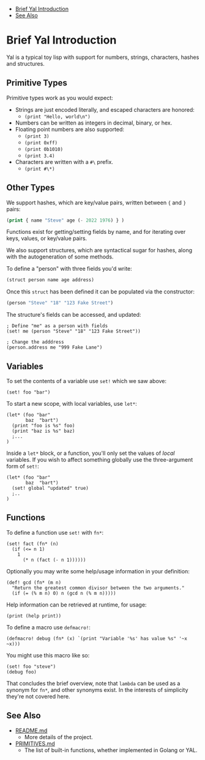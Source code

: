 
* [Brief Yal Introduction](#brief-yal-introduction)
* [See Also](#see-also)


# Brief Yal Introduction

Yal is a typical toy lisp with support for numbers, strings, characters, hashes and structures.


## Primitive Types

Primitive types work as you would expect:

* Strings are just encoded literally, and escaped characters are honored:
  * `(print "Hello, world\n")`
* Numbers can be written as integers in decimal, binary, or hex.
* Floating point numbers are also supported:
  * `(print 3)`
  * `(print 0xff)`
  * `(print 0b1010)`
  * `(print 3.4)`
* Characters are written with a `#\` prefix.
  * `(print #\*)`


## Other Types

We support hashes, which are key/value pairs, written between `{` and `}` pairs:

```lisp
(print { name "Steve" age (- 2022 1976) } )
```

Functions exist for getting/setting fields by name, and for iterating over keys, values, or key/value pairs.

We also support structures, which are syntactical sugar for hashes, along with the autogeneration of some methods.

To define a "person" with three fields you'd write:

```lisp
(struct person name age address)
```

Once this `struct` has been defined it can be populated via the constructor:

```lisp
(person "Steve" "18" "123 Fake Street")
```

The structure's fields can be accessed, and updated:

```
; Define "me" as a person with fields
(set! me (person "Steve" "18" "123 Fake Street"))

; Change the adddress
(person.address me "999 Fake Lane")
```


## Variables

To set the contents of a variable use `set!` which we saw above:

    (set! foo "bar")

To start a new scope, with local variables, use `let*`:

    (let* (foo "bar"
           baz  "bart")
      (print "foo is %s" foo)
      (print "baz is %s" baz)
      ;...
    )

Inside a `let*` block, or a function, you'll only set the values of _local_
variables.  If you wish to affect something globally use the three-argument
form of `set!`:

    (let* (foo "bar"
           baz  "bart")
      (set! global "updated" true)
      ;..
    )


## Functions

To define a function use `set!` with `fn*`:

    (set! fact (fn* (n)
      (if (<= n 1)
        1
          (* n (fact (- n 1))))))

Optionally you may write some help/usage information in your definition:

    (def! gcd (fn* (m n)
      "Return the greatest common divisor between the two arguments."
      (if (= (% m n) 0) n (gcd n (% m n)))))

Help information can be retrieved at runtime, for usage:

    (print (help print))

To define a macro use `defmacro!`:

    (defmacro! debug (fn* (x) `(print "Variable '%s' has value %s" '~x ~x)))

You might use this macro like so:

    (set! foo "steve")
    (debug foo)

That concludes the brief overview, note that `lambda` can be used as a synonym for `fn*`, and other synonyms exist.  In the interests of simplicity they're not covered here.


## See Also

* [README.md](README.md)
  * More details of the project.
* [PRIMITIVES.md](PRIMITIVES.md)
  * The list of built-in functions, whether implemented in Golang or YAL.
